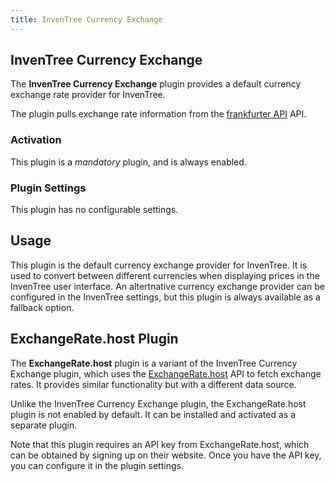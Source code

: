 ```yaml
---
title: InvenTree Currency Exchange
---
```


## InvenTree Currency Exchange

The **InvenTree Currency Exchange** plugin provides a default currency exchange rate provider for InvenTree.

The plugin pulls exchange rate information from the [frankfurter API](https://www.frankfurter.app/) API.

### Activation

This plugin is a *mandatory* plugin, and is always enabled.

### Plugin Settings

This plugin has no configurable settings.

## Usage

This plugin is the default currency exchange provider for InvenTree. It is used to convert between different currencies when displaying prices in the InvenTree user interface. An altertnative currency exchange provider can be configured in the InvenTree settings, but this plugin is always available as a fallback option.

## ExchangeRate.host Plugin

The **ExchangeRate.host** plugin is a variant of the InvenTree Currency Exchange plugin, which uses the [ExchangeRate.host](https://exchangerate.host/) API to fetch exchange rates. It provides similar functionality but with a different data source.

Unlike the InvenTree Currency Exchange plugin, the ExchangeRate.host plugin is not enabled by default. It can be installed and activated as a separate plugin.

Note that this plugin requires an API key from ExchangeRate.host, which can be obtained by signing up on their website. Once you have the API key, you can configure it in the plugin settings.
